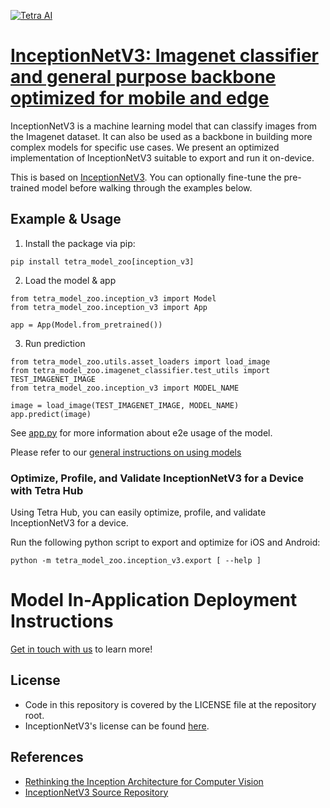 [![Tetra AI](https://tetra.ai/img/logo.svg)](https://tetra.ai/)

# [InceptionNetV3: Imagenet classifier and general purpose backbone optimized for mobile and edge](https://pr-119.dl2059zyljmsx.amplifyapp.com/model-zoo/inception_v3)

InceptionNetV3 is a machine learning model that can classify images from the Imagenet dataset.
It can also be used as a backbone in building more complex models for specific use cases.
We present an optimized implementation of InceptionNetV3 suitable to export and run it on-device.

This is based on [InceptionNetV3](https://github.com/pytorch/vision/blob/main/torchvision/models/inception.py). You can optionally
fine-tune the pre-trained model before walking through the examples below.

## Example & Usage
1. Install the package via pip:
```
pip install tetra_model_zoo[inception_v3]
```

2. Load the model & app
```
from tetra_model_zoo.inception_v3 import Model
from tetra_model_zoo.inception_v3 import App

app = App(Model.from_pretrained())
```

3. Run prediction
```
from tetra_model_zoo.utils.asset_loaders import load_image
from tetra_model_zoo.imagenet_classifier.test_utils import TEST_IMAGENET_IMAGE
from tetra_model_zoo.inception_v3 import MODEL_NAME

image = load_image(TEST_IMAGENET_IMAGE, MODEL_NAME)
app.predict(image)
```

See [app.py](../imagenet_classifier/app.py#L49) for more information about e2e usage of the model.

Please refer to our [general instructions on using models](../../#tetra-model-zoo)

### Optimize, Profile, and Validate InceptionNetV3 for a Device with Tetra Hub
Using Tetra Hub, you can easily optimize, profile, and validate InceptionNetV3 for a device.

Run the following python script to export and optimize for iOS and Android:
```
python -m tetra_model_zoo.inception_v3.export [ --help ]
```

# Model In-Application Deployment Instructions
<a href="mailto:support@tetra.ai?subject=Request Access for Tetra Hub&body=Interest in using InceptionV3 in model zoo for deploying on-device.">Get in touch with us</a> to learn more!

## License
- Code in this repository is covered by the LICENSE file at the repository root.
- InceptionNetV3's license can be found [here](https://github.com/pytorch/vision/blob/main/LICENSE).

## References
* [Rethinking the Inception Architecture for Computer Vision](http://arxiv.org/abs/1512.00567)
* [InceptionNetV3 Source Repository](https://github.com/pytorch/vision/blob/main/torchvision/models/inception.py)
